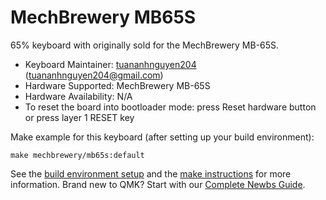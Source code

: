 # MechBrewery MB65S

65% keyboard with originally sold for the MechBrewery MB-65S.

* Keyboard Maintainer: [tuananhnguyen204](https://github.com/AnthonyNguyen168) (tuananhnguyen204@gmail.com)
* Hardware Supported: MechBrewery MB-65S
* Hardware Availability: N/A
* To reset the board into bootloader mode: press Reset hardware button or press layer 1 RESET key

Make example for this keyboard (after setting up your build environment):

    make mechbrewery/mb65s:default

See the [build environment setup](https://docs.qmk.fm/#/getting_started_build_tools) and the [make instructions](https://docs.qmk.fm/#/getting_started_make_guide) for more information. Brand new to QMK? Start with our [Complete Newbs Guide](https://docs.qmk.fm/#/newbs).
